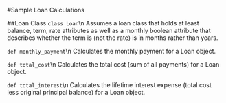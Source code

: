 #Sample Loan Calculations

##Loan Class
`class Loan`\n
Assumes a loan class that holds at least balance, term, rate attributes as well
as a monthly boolean attribute that describes whether the term is (not the rate)
is in months rather than years.

`def monthly_payment`\n
Calculates the monthly payment for a Loan object.

`def total_cost`\n
Calculates the total cost (sum of all payments) for a Loan object.

`def total_interest`\n
Calculates the lifetime interest expense (total cost less original principal
balance) for a Loan object.


